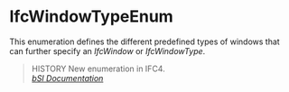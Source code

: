 IfcWindowTypeEnum
=================
This enumeration defines the different predefined types of windows that can
further specify an _IfcWindow_ or _IfcWindowType_.  
  
> HISTORY  New enumeration in IFC4.  
[ _bSI
Documentation_](https://standards.buildingsmart.org/IFC/DEV/IFC4_2/FINAL/HTML/schema/ifcsharedbldgelements/lexical/ifcwindowtypeenum.htm)


